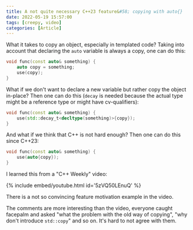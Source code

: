 ```yaml
---
title: A not quite necessary C++23 feature&#58; copying with auto{}
date: 2022-05-19 15:57:00
tags: [creepy, video]
categories: [Article]
---
```


What it takes to copy an object, especially in templated code?
Taking into account that declaring the `auto` variable is always a copy, one can do this:
```c++
void func(const auto& something) {
    auto copy = something;
    use(copy);
}
```

What if we don't want to declare a new variable but rather copy the object in-place?
Then one can do this (`decay` is needed because the actual type might be a reference type
or might have cv-qualifiers):
```c++
void func(const auto& something) {
    use(std::decay_t<decltype(something)>{copy});
}
```

And what if we think that C++ is not hard enough? Then one can do this since C++23:
```c++
void func(const auto& something) {
    use(auto{copy});
}
```

I learned this from a "C++ Weekly" video:

{% include embed/youtube.html id='5zVQ50LEnuQ' %}

There is a not so convincing feature motivation example in the video.

The comments are more interesting than the video, everyone caught facepalm and asked
"what the problem with the old way of copying", "why don't introduce `std::copy`" and so on.
It's hard to not agree with them.
